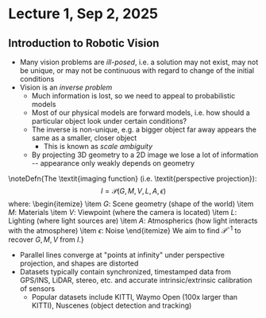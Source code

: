 # Lecture 1, Sep 2, 2025

## Introduction to Robotic Vision

* Many vision problems are *ill-posed*, i.e. a solution may not exist, may not be unique, or may not be continuous with regard to change of the initial conditions
* Vision is an *inverse problem*
	* Much information is lost, so we need to appeal to probabilistic models
	* Most of our physical models are forward models, i.e. how should a particular object look under certain conditions?
	* The inverse is non-unique, e.g. a bigger object far away appears the same as a smaller, closer object
		* This is known as *scale ambiguity*
	* By projecting 3D geometry to a 2D image we lose a lot of information -- appearance only weakly depends on geometry

\noteDefn{The \textit{imaging function} (i.e. \textit{perspective projection}): $$I = \mathscr P(G, M, V, L, A, \epsilon)$$ where:
\begin{itemize}
	\item $G$: Scene geometry (shape of the world)
	\item $M$: Materials
	\item $V$: Viewpoint (where the camera is located)
	\item $L$: Lighting (where light sources are)
	\item $A$: Atmospherics (how light interacts with the atmosphere)
	\item $\epsilon$: Noise
\end{itemize}
We aim to find $\mathscr P^{-1}$ to recover $G, M, V$ from $I$.}

* Parallel lines converge at "points at infinity" under perspective projection, and shapes are distorted
* Datasets typically contain synchronized, timestamped data from GPS/INS, LiDAR, stereo, etc. and accurate intrinsic/extrinsic calibration of sensors
	* Popular datasets include KITTI, Waymo Open (100x larger than KITTI), Nuscenes (object detection and tracking)



